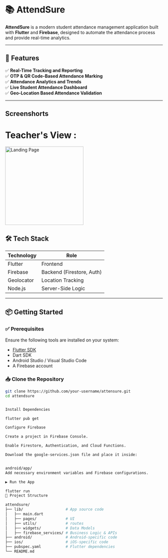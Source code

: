# 📚 AttendSure

**AttendSure** is a modern student attendance management application built with **Flutter** and **Firebase**, designed to automate the attendance process and provide real-time analytics.

---

## 🚀 Features

✅ **Real-Time Tracking and Reporting**  
✅ **OTP & QR Code-Based Attendance Marking**  
✅ **Attendance Analytics and Trends**  
✅ **Live Student Attendance Dashboard**  
✅ **Geo-Location Based Attendance Validation**

---


## Screenshorts
# Teacher's View :
<img src=".assets\images\TeacherView1.png" alt="Landing Page" width="250"/>



## 🛠 Tech Stack

| Technology      | Role                          |
|----------------|-------------------------------|
| Flutter         | Frontend                       |
| Firebase        | Backend (Firestore, Auth)      |
| Geolocator      | Location Tracking              |
| Node.js         | Server-Side Logic              |


---

## 📦 Getting Started

### ✅ Prerequisites

Ensure the following tools are installed on your system:

- [Flutter SDK](https://flutter.dev/docs/get-started/install)
- Dart SDK
- Android Studio / Visual Studio Code
- A Firebase account

### 📥 Clone the Repository

```bash
git clone https://github.com/your-username/attensure.git
cd attendsure


Install Dependencies

flutter pub get

Configure Firebase

Create a project in Firebase Console.

Enable Firestore, Authentication, and Cloud Functions.

Download the google-services.json file and place it inside:


android/app/
Add necessary environment variables and Firebase configurations.

▶️ Run the App

flutter run
📂 Project Structure

attendsure/
├── lib/                   # App source code
│   ├── main.dart
│   ├── pages/             # UI
│   ├── utils/             # routes
│   ├── widgets/           # Data Models
│   ├── firebase_services/ # Business Logic & APIs
├── android/               # Android-specific code
├── ios/                   # iOS-specific code
├── pubspec.yaml           # Flutter dependencies
└── README.md